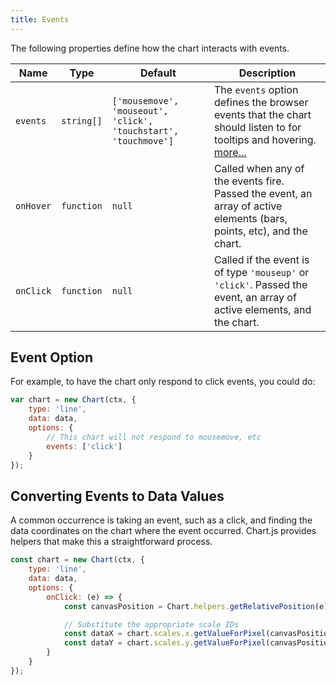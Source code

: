 ```yaml
---
title: Events
---
```


The following properties define how the chart interacts with events.

| Name | Type | Default | Description
| ---- | ---- | ------- | -----------
| `events` | `string[]` | `['mousemove', 'mouseout', 'click', 'touchstart', 'touchmove']` | The `events` option defines the browser events that the chart should listen to for tooltips and hovering. [more...](#event-option)
| `onHover` | `function` | `null` | Called when any of the events fire. Passed the event, an array of active elements (bars, points, etc), and the chart.
| `onClick` | `function` | `null` | Called if the event is of type `'mouseup'` or `'click'`. Passed the event, an array of active elements, and the chart.

## Event Option
For example, to have the chart only respond to click events, you could do:
```javascript
var chart = new Chart(ctx, {
    type: 'line',
    data: data,
    options: {
        // This chart will not respond to mousemove, etc
        events: ['click']
    }
});
```

## Converting Events to Data Values

A common occurrence is taking an event, such as a click, and finding the data coordinates on the chart where the event occurred. Chart.js provides helpers that make this a straightforward process.

```javascript
const chart = new Chart(ctx, {
    type: 'line',
    data: data,
    options: {
        onClick: (e) => {
            const canvasPosition = Chart.helpers.getRelativePosition(e);

            // Substitute the appropriate scale IDs
            const dataX = chart.scales.x.getValueForPixel(canvasPosition.x);
            const dataY = chart.scales.y.getValueForPixel(canvasPosition.y);
        }
    }
});
```